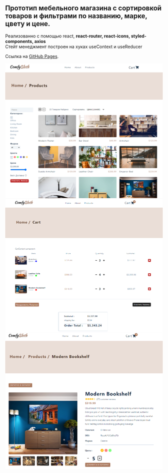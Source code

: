 ## Прототип мебельного магазина c сортировкой товаров и фильтрами по названию, марке, цвету и цене.

Реализованно с помощью react, **react-router, react-icons, styled-components, axios**  
Стейт менеджмент построен на хуках useContext и useReducer

Ссылка на [GitHub Pages]().

![alt-текст](https://raw.githubusercontent.com/KLIJIN/furniture_store/master/src/assets/screenshots/products.PNG)
![alt-текст](https://raw.githubusercontent.com/KLIJIN/furniture_store/master/src/assets/screenshots/cart.PNG)
![alt-текст](https://raw.githubusercontent.com/KLIJIN/furniture_store/master/src/assets/screenshots/item.PNG)
